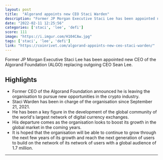 ```yaml
---
layout: post
title:  "Algorand appoints new CEO Staci Warden"
description: "Former JP Morgan Executive Staci Lee has been appointed new CEO of the Algorand Foundation (ALGO) replacing outgoing CEO Sean Lee."
date: "2022-02-11 12:25:56"
categories: ['staci', 'lee', 'defi']
score: 111
image: "https://i.imgur.com/H104CAw.jpg"
tags: ['staci', 'lee', 'defi']
link: "https://coinrivet.com/algorand-appoints-new-ceo-staci-warden/"
---
```


Former JP Morgan Executive Staci Lee has been appointed new CEO of the Algorand Foundation (ALGO) replacing outgoing CEO Sean Lee.

## Highlights

- Former CEO of the Algorand Foundation announced he is leaving the organisation to pursue new opportunities in the crypto industry.
- Staci Warden has been in charge of the organisation since September 21, 2021.
- He has been a key figure in the development of the global community of the world's largest network of digital currency exchanges.
- His departure comes as the organisation looks to boost its growth in the global market in the coming years.
- It is hoped that the organisation will be able to continue to grow through the next few years of its growth and reach the next generation of users to build on the network of its network of users with a global audience of 1.7 million.

---
